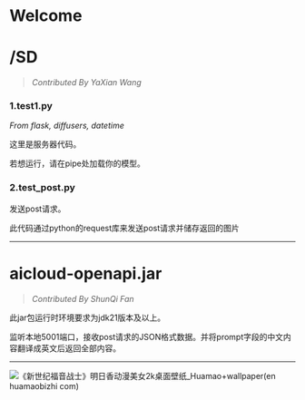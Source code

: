 # Welcome



# /SD

> *Contributed By YaXian Wang*

### 1.test1.py

*From flask, diffusers, datetime*

这里是服务器代码。

若想运行，请在pipe处加载你的模型。

### 2.test_post.py

发送post请求。

此代码通过python的request库来发送post请求并储存返回的图片

---

# aicloud-openapi.jar

> *Contributed By ShunQi Fan*

此jar包运行时环境要求为jdk21版本及以上。

监听本地5001端口，接收post请求的JSON格式数据。并将prompt字段的中文内容翻译成英文后返回全部内容。

---


![《新世纪福音战士》明日香动漫美女2k桌面壁纸_Huamao+wallpaper(en huamaobizhi com)](https://github.com/user-attachments/assets/638fec2e-f484-41f7-8561-49a86f6d101e)

